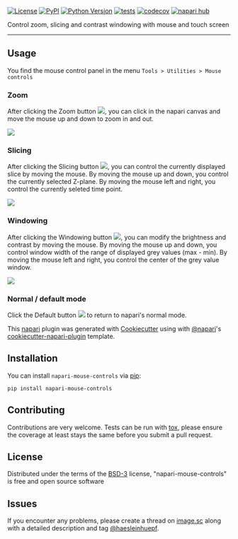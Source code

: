 
[![License](https://img.shields.io/pypi/l/napari-mouse-controls.svg?color=green)](https://github.com/haesleinhuepf/napari-mouse-controls/raw/main/LICENSE)
[![PyPI](https://img.shields.io/pypi/v/napari-mouse-controls.svg?color=green)](https://pypi.org/project/napari-mouse-controls)
[![Python Version](https://img.shields.io/pypi/pyversions/napari-mouse-controls.svg?color=green)](https://python.org)
[![tests](https://github.com/haesleinhuepf/napari-mouse-controls/workflows/tests/badge.svg)](https://github.com/haesleinhuepf/napari-mouse-controls/actions)
[![codecov](https://codecov.io/gh/haesleinhuepf/napari-mouse-controls/branch/main/graph/badge.svg)](https://codecov.io/gh/haesleinhuepf/napari-mouse-controls)
[![napari hub](https://img.shields.io/endpoint?url=https://api.napari-hub.org/shields/napari-mouse-controls)](https://napari-hub.org/plugins/napari-mouse-controls)

Control zoom, slicing and contrast windowing with mouse and touch screen

----------------------------------

## Usage

You find the mouse control panel in the menu `Tools > Utilities > Mouse controls`

### Zoom

After clicking the Zoom button ![](https://github.com/haesleinhuepf/napari-mouse-controls/raw/main/src/napari_mouse_controls/icons/Zoom.png), you can click in the napari canvas and move the mouse up and down to zoom in and out.

![](https://github.com/haesleinhuepf/napari-mouse-controls/raw/main/docs/zoom.gif)

### Slicing

After clicking the Slicing button ![](https://github.com/haesleinhuepf/napari-mouse-controls/raw/main/src/napari_mouse_controls/icons/Slicing.png), you can control the currently displayed slice by moving the mouse.
By moving the mouse up and down, you control the currently selected Z-plane.
By moving the mouse left and right, you control the currently seleted time point.

![](https://github.com/haesleinhuepf/napari-mouse-controls/raw/main/docs/slicing.gif)

### Windowing

After clicking the Windowing button ![](https://github.com/haesleinhuepf/napari-mouse-controls/raw/main/src/napari_mouse_controls/icons/Windowing.png), you can modify the brightness and contrast by moving the mouse. 
By moving the mouse up and down, you control window width of the range of displayed grey values (max - min).
By moving the mouse left and right, you control the center of the grey value window. 

![](https://github.com/haesleinhuepf/napari-mouse-controls/raw/main/docs/windowing.gif)

### Normal / default mode

Click the Default button ![](https://github.com/haesleinhuepf/napari-mouse-controls/raw/main/src/napari_mouse_controls/icons/Default.png)
to return to napari's normal mode.


This [napari] plugin was generated with [Cookiecutter] using with [@napari]'s [cookiecutter-napari-plugin] template.


## Installation

You can install `napari-mouse-controls` via [pip]:

    pip install napari-mouse-controls

## Contributing

Contributions are very welcome. Tests can be run with [tox], please ensure
the coverage at least stays the same before you submit a pull request.

## License

Distributed under the terms of the [BSD-3] license,
"napari-mouse-controls" is free and open source software

## Issues

If you encounter any problems, please create a thread on [image.sc] along with a detailed description and tag [@haesleinhuepf].

[napari]: https://github.com/napari/napari
[Cookiecutter]: https://github.com/audreyr/cookiecutter
[@napari]: https://github.com/napari
[MIT]: http://opensource.org/licenses/MIT
[BSD-3]: http://opensource.org/licenses/BSD-3-Clause
[GNU GPL v3.0]: http://www.gnu.org/licenses/gpl-3.0.txt
[GNU LGPL v3.0]: http://www.gnu.org/licenses/lgpl-3.0.txt
[Apache Software License 2.0]: http://www.apache.org/licenses/LICENSE-2.0
[Mozilla Public License 2.0]: https://www.mozilla.org/media/MPL/2.0/index.txt
[cookiecutter-napari-plugin]: https://github.com/napari/cookiecutter-napari-plugin

[file an issue]: https://github.com/haesleinhuepf/napari-mouse-controls/issues

[napari]: https://github.com/napari/napari
[tox]: https://tox.readthedocs.io/en/latest/
[pip]: https://pypi.org/project/pip/
[PyPI]: https://pypi.org/
[image.sc]: https://image.sc

[@haesleinhuepf]: https://twitter.com/haesleinhuepf


